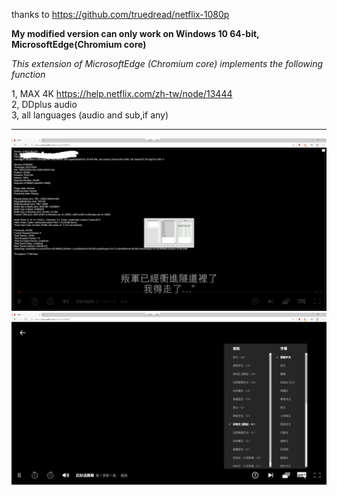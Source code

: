 thanks to https://github.com/truedread/netflix-1080p

**My modified version can only work on Windows 10 64-bit, MicrosoftEdge(Chromium core)**

*This extension of MicrosoftEdge (Chromium core) implements the following function*  

1, MAX 4K  https://help.netflix.com/zh-tw/node/13444   
2, DDplus audio  
3, all languages (audio and sub,if any)  
    
    
-------------------------------------------------------------------------------------------------------

  
     


![image](img/n1.png)
![image](img/n2.png)


